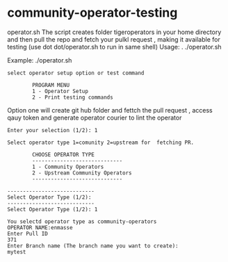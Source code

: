 # community-operator-testing
operator.sh
The script creates folder tigeroperators in your home directory and then pull the repo and fetch  your pulkl request , making it available for testing
(use dot dot/operator.sh to run in same shell)
Usage: . ./operator.sh 


Example: 
./operator.sh 
```
select operator setup option or test command

        PROGRAM MENU
        1 - Operator Setup
        2 - Print testing commands

```
Option one will create git hub folder and fettch the pull request , access qauy token and generate operator courier to lint the operator

```
Enter your selection (1/2): 1

Select operator type 1=comunity 2=upstream for  fetching PR.

        CHOOSE OPERATOR TYPE
        -----------------------------
        1 - Community Operators
        2 - Upstream Community Operators
        -----------------------------
    
----------------------------
Select Operator Type (1/2): 
----------------------------
Select Operator Type (1/2): 1

You selectd operator type as community-operators
OPERATOR NAME:enmasse
Enter Pull ID
371
Enter Branch name (The branch name you want to create):
mytest
```



